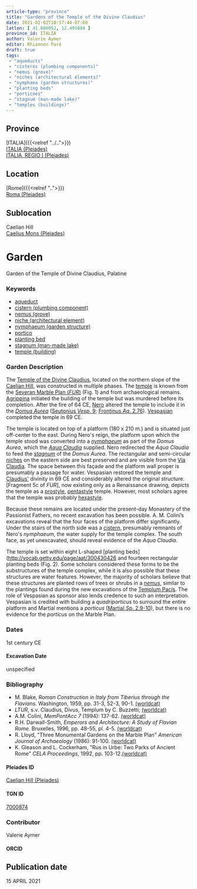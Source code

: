 ```yaml
---
article-type: "province"
title: "Gardens of the Temple of the Divine Claudius"
date: 2021-02-02T10:57:44-07:00
latlon: [ 41.886952, 12.495084 ]
province_id: ITALIA
author: Valerie Aymer
editor: Rhiannon Paré
draft: true
tags:
 - "aqueducts"
 - "cisterns (plumbing components)"
 - "nemus (grove)"
 - "niches (architectural elements)"
 - "nymphaea (garden structures)"
 - "planting beds"
 - "porticoes"
 - "stagnum (man-made lake)"
 - "temples (buildings)"
---
```


## Province

[ITALIA]({{<relref "../..">}}) \
[ITALIA (Pleiades)](https://pleiades.stoa.org/places/1052) \
[ITALIA, REGIO I (Pleiades)](https://pleiades.stoa.org/places/441075550)

## Location

[Rome]({{<relref "..">}}) \
[Roma (Pleiades)](https://pleiades.stoa.org/places/423025)

## Sublocation
Caelian Hill \
[Caelius Mons (Pleiades)](https://pleiades.stoa.org/places/695491849)



# Garden

Garden of the Temple of Divine Claudius, Palatine

### Keywords

- [aqueduct](http://vocab.getty.edu/page/aat/300006165)
- [cistern (plumbing component)](http://vocab.getty.edu/page/aat/300052558)
- [nemus (grove)](http://vocab.getty.edu/page/aat/300008884)
- [niche (architectural element)](http://vocab.getty.edu/page/aat/300002704)
- [nymphaeum (garden structure)](http://vocab.getty.edu/page/aat/300006809)
- [portico](http://vocab.getty.edu/page/aat/300004145)
- [planting bed](http://vocab.getty.edu/page/aat/300430426)
- [stagnum (man-made lake)](http://vocab.getty.edu/page/aat/300263360)
- [temple (building)](http://vocab.getty.edu/page/aat/300007595)


### Garden Description

The [Temple of the Divine Claudius](https://en.wikipedia.org/wiki/Temple_of_Claudius), located on the northern slope of the [Caelian Hill](https://en.wikipedia.org/wiki/Caelian_Hill), was constructed in multiple phases. The [temple](http://vocab.getty.edu/page/aat/300007595) is known from the [Severan Marble Plan (*FUR*)]((https://formaurbis.stanford.edu/index.php?field0=all&search0=CLAUDIUS&op0=and&field1=all&search1=)) (Fig. 1) and from archaeological remains.  [Agrippina](https://www.britannica.com/biography/Julia-Agrippina) initiated the building of the temple but was murdered before its completion. After the fire of 64 CE, [Nero](https://www.britannica.com/biography/Nero-Roman-emperor) altered the temple to include it in the [*Domus Aurea*](https://en.wikipedia.org/wiki/Domus_Aurea) ([Seutonius *Vesp*. 9](http://www.perseus.tufts.edu/hopper/text?doc=Perseus%3Atext%3A1999.02.0061%3Alife%3Dves.%3Achapter%3D9%3Asection%3D1);  [Frontinus *Aq*. 2.76](https://penelope.uchicago.edu/Thayer/L/Roman/Texts/Frontinus/De_Aquis/text*.html)). [Vespasian](https://www.britannica.com/biography/Vespasian) completed the temple in 69 CE.

The temple is located on top of a platform (180 x 210 m.) and is situated just off-center to the east. During Nero's reign, the platform upon which the temple stood was converted into a [*nymphaeum*]((http://vocab.getty.edu/page/aat/300006809)) as part of the *Domus Aurea*, which the [*Aqua Claudia*](https://pleiades.stoa.org/places/423563) supplied. Nero redirected the *Aqua Claudia* to feed the [*stagnum*](http://vocab.getty.edu/page/aat/300263360) of the *Domus Aurea*.  The rectangular and semi-circular [niches](http://vocab.getty.edu/page/aat/300002704) on the eastern side are best preserved and are visible from the [Via Claudia](https://pleiades.stoa.org/places/688514720). The space between this façade and the platform wall proper is presumably a passage for water. Vespasian restored the temple and [Claudius'](https://www.britannica.com/biography/Claudius-Roman-emperor) divinity in 69 CE and considerably altered the original structure. [Fragment 5c of *FUR*], now existing only as a Renaissance drawing, depicts the temple as a [prostyle](http://vocab.getty.edu/page/aat/300163741), [pentastyle](https://www.merriam-webster.com/dictionary/pentastyle) temple. However, most scholars agree that the temple was probably [hexastyle](https://www.merriam-webster.com/dictionary/hexastyle).

Because these remains are located under the present-day Monastery of the Passionist Fathers, no recent excavation has been possible.  A. M. Colini’s excavations reveal that the four faces of the platform differ significantly.  Under the stairs of the north side was a [cistern](http://vocab.getty.edu/page/aat/300052558), presumably remnants of Nero's *nymphaeum*, the water supply for the temple complex.  The south face, as yet unexcavated, should reveal evidence of the *Aqua Claudia*.

The temple is set within eight L-shaped [planting beds](http://vocab.getty.edu/page/aat/300430426 and fourteen rectangular planting beds (Fig. 2).  Some scholars considered these forms to be the substructures of the temple complex, while it is also possible that these structures are water features.  However, the majority of scholars believe that these structures are planted rows of trees or shrubs in a [*nemus*](http://vocab.getty.edu/page/aat/300008884), similar to the plantings found during the new excavations of the [Templum Pacis](https://en.wikipedia.org/wiki/Temple_of_Peace,_Rome). The role of Vespasian as sponsor also lends credence to such an interpretation.  Vespasian is credited with building a *quadriporticus* to surround the entire platform and Martial mentions a *porticus* ([Martial *Sp*. 2.9-10](https://www.thelatinlibrary.com/martial/mart.spec.shtml)), but there is no evidence for the *porticus* on the Marble Plan.

### Dates

1st century CE

#### Excavation Date

unspecified

### Bibliography

* M. Blake, *Roman Construction in Italy from Tiberius through the Flavians.* Washington, 1959, pp. 31-3, 52-3, 90-1. [(worldcat)](http://www.worldcat.org/oclc/466937796)
* *LTUR*, s.v. Claudius, Divus, Templum by C. Buzzetti; [(worldcat)](http://www.worldcat.org/oclc/492434566)
* A.M. Colini, *MemPontAcc 7* (1994): 137-62. [(worldcat)](http://www.worldcat.org/oclc/649938962)
* R.H. Darwall-Smith,  *Emperors and Architecture: A Study of Flavian Rome.* Bruxelles, 1996, pp. 48-55, pl. 4-5. [(worldcat)](http://www.worldcat.org/oclc/1000784723)
* R. Lloyd, "Three Monumental Gardens on the Marble Plan" *American Journal of Archaeology* (1986): 91-100. [(worldcat)](http://www.worldcat.org/oclc/1076135742)
* K. Gleason and L. Cockerham, "Rus in Urbe: Two Parks of Ancient Rome" *CELA Proceedings*, 1992, pp. 103-12.[(worldcat)](http://www.worldcat.org/oclc/741989882)

#### Pleiades ID

[Caelian Hill (Pleiades)](https://pleiades.stoa.org/places/695491849)

#### TGN ID

[7000874](http://vocab.getty.edu/page/tgn/7000874)

### Contributor

Valerie Aymer<!-- [AUTHOR_NAME](AUTHOR_LINK) -->

#### ORCID

<!-- [ORCID](https://orcid.org/ORCID) -->

## Publication date

15 APRIL 2021
